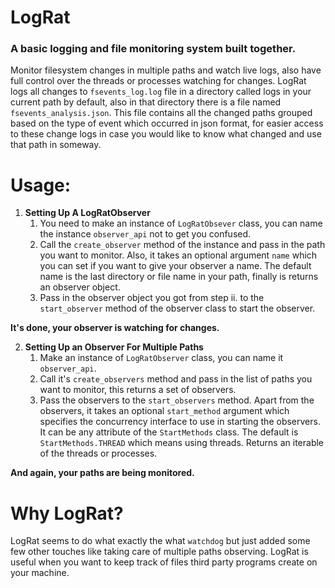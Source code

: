 
# LogRat

### A basic logging and file monitoring system built together.

Monitor filesystem changes in multiple paths and watch live logs, also have full control over
the threads or processes watching for changes. LogRat logs all changes to `fsevents_log.log`
file in a directory called logs in your current path by default, also in that directory
there is a file named `fsevents_analysis.json`. This file contains all the changed paths
grouped based on the type of event which occurred in json format, for easier access to 
these change logs in case you would like to know what changed and use that path in someway.

# Usage:
1. **Setting Up A LogRatObserver**
   1. You need to make an instance of `LogRatObsever` class, you can name the instance `observer_api` not to get you confused.
   2. Call the `create_observer` method of the instance and pass in the path you want to 
   monitor. Also, it takes an optional argument `name` which you can set if you want to give your observer a name.
   The default name is the last directory or file name in your path, finally is returns an observer object.
   3. Pass in the observer object you got from step ii. to the `start_observer` method of the observer class to start the observer.
   
**It's done, your observer is watching for changes.**

2. **Setting Up an Observer For Multiple Paths**
    1. Make an instance of `LogRatObserver` class, you can name it `observer_api`.
    2. Call it's `create_observers` method and pass in the list of paths you want to monitor,
       this returns a set of observers.
    3. Pass the observers to the `start_observers` method. Apart from the observers, it takes an 
       optional `start_method` argument which specifies the concurrency interface to use in starting the 
       observers. It can be any attribute of the `StartMethods` class. The default is `StartMethods.THREAD` which means using threads. Returns an iterable of
       the threads or processes.

**And again, your paths are being monitored.**

# Why LogRat?
LogRat seems to do what exactly the what `watchdog` but just added some few other touches
like taking care of multiple paths observing. LogRat is useful when you want to 
keep track of files third party programs create on your machine.

